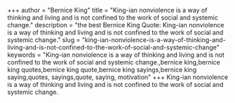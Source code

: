 +++
author = "Bernice King"
title = "King-ian nonviolence is a way of thinking and living and is not confined to the work of social and systemic change."
description = "the best Bernice King Quote: King-ian nonviolence is a way of thinking and living and is not confined to the work of social and systemic change."
slug = "king-ian-nonviolence-is-a-way-of-thinking-and-living-and-is-not-confined-to-the-work-of-social-and-systemic-change"
keywords = "King-ian nonviolence is a way of thinking and living and is not confined to the work of social and systemic change.,bernice king,bernice king quotes,bernice king quote,bernice king sayings,bernice king saying,quotes, sayings,quote, saying, motivation"
+++
King-ian nonviolence is a way of thinking and living and is not confined to the work of social and systemic change.

